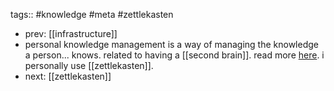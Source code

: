 tags:: #knowledge #meta #zettlekasten

- prev: [[infrastructure]]
- personal knowledge management is a way of managing the knowledge a person... knows. related to having a [[second brain]]. read more [here](https://en.wikipedia.org/wiki/Personal_knowledge_management). i personally use [[zettlekasten]].
- next: [[zettlekasten]]